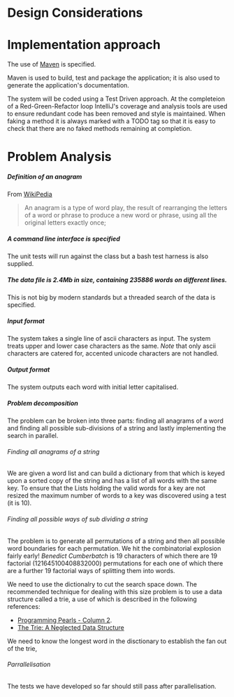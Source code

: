 # Design Considerations

# Implementation approach

The use of [Maven](http://maven.apache.org) is specified. 

Maven is used to build, test and package the application; 
it is also used to generate the application's documentation. 

The system will be coded using a Test Driven approach. 
At the completeion of a Red-Green-Refactor loop IntelliJ's coverage and analysis 
tools are used to ensure redundant code has been removed and style is maintained.
When faking a method it is always marked with a TODO tag so that it is easy to check 
that there are no faked methods remaining at completion.


# Problem Analysis

##### Definition of an anagram
 From [WikiPedia](https://en.wikipedia.org/wiki/Anagram)
> An anagram is a type of word play, the result of rearranging the letters of a word or phrase to produce a new word or phrase, using all the original letters exactly once;

##### A command line interface is specified
 The unit tests will run against the class but a bash test harness is also supplied.
 
##### The data file is 2.4Mb in size, containing 235886 words on different lines. 
 This is not big by modern standards but a threaded search of the data is specified. 
 
##### Input format
 The system takes a single line of ascii characters as input. The system treats upper and 
lower case characters as the same.
*Note* that only ascii characters are catered for, accented unicode characters are not handled.

##### Output format 
 The system outputs each word with initial letter capitalised. 

##### Problem decomposition
 The problem can be broken into three parts: 
 finding all anagrams of a word and finding all possible sub-divisions of a string and 
 lastly implementing the search in parallel.  
 
###### Finding all anagrams of a string
 We are given a word list and can build a dictionary from that which is keyed upon a 
 sorted copy of the string and has a list of all words with the same key. 
 To ensure that the Lists holding the valid words for a key are not resized the maximum number of 
 words to a key was discovered using a test (it is 10).

###### Finding all possible ways of sub dividing a string
 The problem is to generate all permutations of a string and then all possible word boundaries for each permutation. 
 We hit the combinatorial explosion fairly early! _Benedict Cumberbatch_ is 19 characters 
 of which there are 19 factorial (121645100408832000) permutations for each one of which 
 there are a further 19 factorial ways of splitting them into words. 

 We need to use the dictionalry to cut the search space down.
 The recommended technique for dealing with this size problem is to use a data structure 
 called a trie, a use of which is described in the following references: 
 
   - [Programming Pearls - Column 2](http://www.it.iitb.ac.in/~deepak/deepak/placement/Programming_pearls.pdf).
   - [The Trie: A Neglected Data Structure](http://www.toptal.com/java/the-trie-a-neglected-data-structure)
   

 We need to know the longest word in the disctionary to establish the fan out of the trie, 
 
###### Parrallelisation
The tests we have developed so far should still pass after parallelisation.

